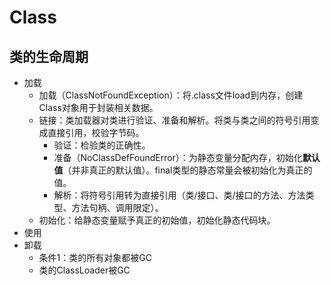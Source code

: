 # Class

## 类的生命周期

+ 加载
  + 加载（ClassNotFoundException）：将.class文件load到内存，创建Class对象用于封装相关数据。
  + 链接：类加载器对类进行验证、准备和解析。将类与类之间的符号引用变成直接引用，校验字节码。
    + 验证：检验类的正确性。
    + 准备（NoClassDefFoundError）：为静态变量分配内存，初始化**默认值**（并非真正的默认值）。final类型的静态常量会被初始化为真正的值。
    + 解析：将符号引用转为直接引用（类/接口、类/接口的方法、方法类型、方法句柄、调用限定）。
  + 初始化：给静态变量赋予真正的初始值，初始化静态代码块。
+ 使用
+ 卸载
  + 条件1：类的所有对象都被GC
  + 类的ClassLoader被GC

